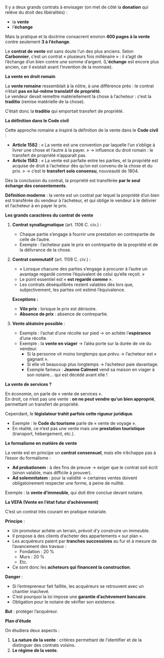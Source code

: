 Il y a deux grands contrats à envisager (on met de côté la **donation** qui relève du droit des libéralités) :
- la **vente**
- l’**échange**

Mais la pratique et la doctrine consacrent environ **400 pages à la vente** contre seulement **3 à l’échange**.

Le **contrat de vente** est sans doute l’un des plus anciens. Selon **Carbonnier**, c’est un contrat « plusieurs fois millénaire » : il s’agit de l’échange d’un bien contre une somme d’argent. (L’**échange** est encore plus ancien, car il existait avant l’invention de la monnaie).

**La vente en droit romain**

La **vente romaine** ressemblait à la nôtre, à une différence près : le contrat n’était **pas en lui-même translatif de propriété**.  
Le vendeur devait remettre matériellement la chose à l’acheteur : c’est la **traditio** (remise matérielle de la chose).

C’était donc la **traditio** qui emportait transfert de propriété.

**La définition dans le Code civil**

Cette approche romaine a inspiré la définition de la vente dans le **Code civil** :

- **Article 1582** : « La vente est une convention par laquelle l’un s’oblige à livrer une chose et l’autre à la payer. » → influence du droit romain : le transfert de propriété n’apparaît pas.
- **Article 1583** : « La vente est parfaite entre les parties, et la propriété est acquise de droit à l’acheteur dès qu’on est convenu de la chose et du prix. » → c’est le **transfert solo consensu**, nouveauté de 1804.

Dès la conclusion du contrat, la propriété est transférée **par le seul échange des consentements**.

**Définition moderne** : la vente est un contrat par lequel la propriété d’un bien est transférée du vendeur à l’acheteur, et qui oblige le vendeur à le délivrer et l’acheteur à en payer le prix.

**Les grands caractères du contrat de vente**

1. **Contrat synallagmatique** (art. 1106 C. civ.) :
    - Chaque partie s’engage à fournir une prestation en contrepartie de celle de l’autre.
    - Exemple : l’acheteur paie le prix en contrepartie de la propriété et de la délivrance de la chose.

2. **Contrat commutatif** (art. 1108 C. civ.) :
    - « Lorsque chacune des parties s’engage à procurer à l’autre un avantage regardé comme l’équivalent de celui qu’elle reçoit. »
    - Le point essentiel est « **est regardé comme** ».
    - Les contrats déséquilibrés restent valables dès lors que, subjectivement, les parties ont estimé l’équivalence.

    **Exceptions :**
    - **Vile prix** : lorsque le prix est dérisoire.
    - **Absence de prix** : absence de contrepartie.

3. **Vente aléatoire possible** :
    - Exemple : l’achat d’une récolte sur pied → on achète l’**espérance** d’une récolte.
    - Exemple : la **vente en viager** → l’aléa porte sur la durée de vie du vendeur.
        - Si la personne vit moins longtemps que prévu → l’acheteur est « gagnant ».
        - Si elle vit beaucoup plus longtemps → l’acheteur paie davantage.
        - Exemple fameux : **Jeanne Calment** vend sa maison en viager à son notaire… qui est décédé avant elle !

**La vente de services ?**

En économie, on parle de « vente de services ».  
En droit, ce n’est pas une vente : **on ne peut vendre qu’un bien approprié**, permettant un transfert de propriété.

Cependant, le **législateur trahit parfois cette rigueur juridique**.
- Exemple : le **Code du tourisme** parle de « vente de voyage ».
- En réalité, ce n’est pas une vente mais une **prestation touristique** (transport, hébergement, etc.).

**Le formalisme en matière de vente**

La vente est en principe un **contrat consensuel**, mais elle n’échappe pas à l’essor du formalisme :

- **Ad probationem** : à des fins de preuve → exiger que le contrat soit écrit (sinon valable, mais difficile à prouver).
- **Ad solemnitatem** : pour la validité → certaines ventes doivent obligatoirement respecter une forme, à peine de nullité.

Exemple : la **vente d’immeuble**, qui doit être conclue devant notaire.

**La VEFA (Vente en l’état futur d’achèvement)**

C’est un contrat très courant en pratique notariale.

**Principe** :
- Un promoteur achète un terrain, prévoit d’y construire un immeuble.
- Il propose à des clients d’acheter des appartements « sur plan ».
- Les acquéreurs paient par **tranches successives** au fur et à mesure de l’avancement des travaux :
    - Fondation : 20 %
    - Murs : 20 %
    - Etc.
- Ce sont donc les **acheteurs qui financent la construction**.

**Danger** :
- Si l’entrepreneur fait faillite, les acquéreurs se retrouvent avec un chantier inachevé.
- C’est pourquoi la loi impose une **garantie d’achèvement bancaire**.
- Obligation pour le notaire de vérifier son existence.

**But** : protéger l’acquéreur.

**Plan d’étude**

On étudiera deux aspects :
1. **La nature de la vente** : critères permettant de l’identifier et de la distinguer des contrats voisins.
2. **Le régime de la vente**.
